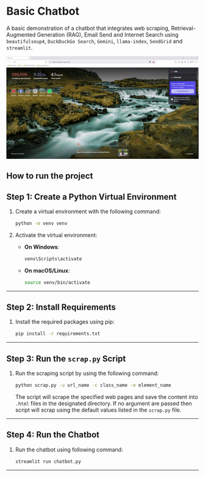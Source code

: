 
# Basic Chatbot 

A basic demonstration of a chatbot that integrates web scraping, Retrieval-Augmented Generation (RAG), Email Send and Internet Search using `beautifulsoup4`, `DuckDuckGo Search`, `Gemini`, `llama-index`, `SendGrid` and `streamlit`. 

![Demo](./assets/demo.gif)

How to run the project
---

## Step 1: Create a Python Virtual Environment

1. Create a virtual environment with the following command:

   ```bash
   python -m venv venv
   ```

2. Activate the virtual environment:
   - **On Windows**:
     ```bash
     venv\Scripts\activate
     ```
   - **On macOS/Linux**:
     ```bash
     source venv/bin/activate
     ```

---

## Step 2: Install Requirements

1. Install the required packages using pip:

   ```bash
   pip install -r requirements.txt
   ```

---

## Step 3: Run the `scrap.py` Script
1. Run the scraping script by using the following command:

   ```bash
   python scrap.py -u url_name -c class_name -e element_name
   ```

   The script will scrape the specified web pages and save the content into `.html` files in the designated directory. If no argument are passed then script will scrap using the default values listed in the `scrap.py` file.

---

## Step 4: Run the Chatbot

1. Run the chatbot using following command:

   ```bash
   streamlit run chatbot.py
   ```
---
